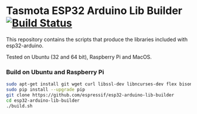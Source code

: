 # Tasmota ESP32 Arduino Lib Builder [![Build Status](https://travis-ci.org/espressif/esp32-arduino-lib-builder.svg?branch=master)](https://travis-ci.org/espressif/esp32-arduino-lib-builder)

This repository contains the scripts that produce the libraries included with esp32-arduino.

Tested on Ubuntu (32 and 64 bit), Raspberry Pi and MacOS.

### Build on Ubuntu and Raspberry Pi
```bash
sudo apt-get install git wget curl libssl-dev libncurses-dev flex bison gperf python python-pip python-setuptools python-serial python-click python-cryptography python-future python-pyparsing python-pyelftools cmake ninja-build ccache
sudo pip install --upgrade pip
git clone https://github.com/espressif/esp32-arduino-lib-builder
cd esp32-arduino-lib-builder
./build.sh
```

